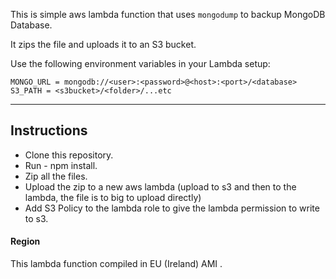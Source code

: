 This is simple aws lambda function that uses `mongodump` to backup MongoDB Database. 

It zips the file and uploads it to an S3 bucket.

Use the following environment variables in your Lambda setup:

```
MONGO_URL = mongodb://<user>:<password>@<host>:<port>/<database>
S3_PATH = <s3bucket>/<folder>/...etc
```

_____________________________

## Instructions ##


- Clone this repository. 
- Run - npm install.
- Zip all the files.
- Upload the zip to  a new aws lambda (upload to s3 and then to the lambda, the file is to big to upload directly)
- Add S3 Policy to the lambda role to give the lambda permission to write to s3.



#### Region ####
This lambda function compiled in EU (Ireland) AMI . 



